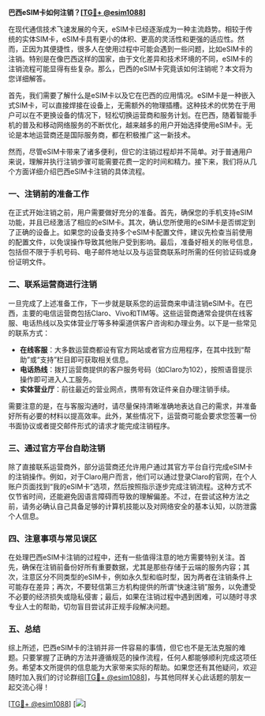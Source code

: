 **巴西eSIM卡如何注销？[[TG💪+ @esim1088](https://t.me/s/esim1088)]**

在现代通信技术飞速发展的今天，eSIM卡已经逐渐成为一种主流趋势。相较于传统的实体SIM卡，eSIM卡具有更小的体积、更高的灵活性和更强的适应性。然而，正因为其便捷性，很多人在使用过程中可能会遇到一些问题，比如eSIM卡的注销。特别是在像巴西这样的国家，由于文化差异和技术环境的不同，eSIM卡的注销流程可能显得有些复杂。那么，巴西的eSIM卡究竟该如何注销呢？本文将为您详细解答。

首先，我们需要了解什么是eSIM卡以及它在巴西的应用情况。eSIM卡是一种嵌入式SIM卡，可以直接焊接在设备上，无需额外的物理插槽。这种技术的优势在于用户可以在不更换设备的情况下，轻松切换运营商和服务计划。在巴西，随着智能手机的普及和移动网络服务的不断优化，越来越多的用户开始选择使用eSIM卡。无论是本地运营商还是国际服务商，都在积极推广这一新技术。

然而，尽管eSIM卡带来了诸多便利，但它的注销过程却并不简单。对于普通用户来说，理解并执行注销步骤可能需要花费一定的时间和精力。接下来，我们将从几个方面详细介绍巴西eSIM卡注销的具体流程。

### 一、注销前的准备工作

在正式开始注销之前，用户需要做好充分的准备。首先，确保您的手机支持eSIM功能，并且已经激活了相应的eSIM卡。其次，确认您所使用的eSIM卡是否绑定到了正确的设备上。如果您的设备支持多个eSIM卡配置文件，建议先检查当前使用的配置文件，以免误操作导致其他账户受到影响。最后，准备好相关的账号信息，包括但不限于手机号码、电子邮件地址以及与运营商联系时所需的任何验证码或身份证明文件。

### 二、联系运营商进行注销

一旦完成了上述准备工作，下一步就是联系您的运营商来申请注销eSIM卡。在巴西，主要的电信运营商包括Claro、Vivo和TIM等。这些运营商通常会提供在线客服、电话热线以及实体营业厅等多种渠道供客户咨询和办理业务。以下是一些常见的联系方式：

- **在线客服**：大多数运营商都设有官方网站或者官方应用程序，在其中找到“帮助”或“支持”栏目即可获取相关信息。
- **电话热线**：拨打运营商提供的客户服务号码（如Claro为102），按照语音提示操作即可进入人工服务。
- **实体营业厅**：前往最近的营业网点，携带有效证件亲自办理注销手续。

需要注意的是，在与客服沟通时，请尽量保持清晰准确地表达自己的需求，并准备好所有必要的材料以提高效率。此外，某些情况下，运营商可能会要求您签署一份书面协议或者提交邮件形式的请求才能完成注销程序。

### 三、通过官方平台自助注销

除了直接联系运营商外，部分运营商还允许用户通过其官方平台自行完成eSIM卡的注销操作。例如，对于Claro用户而言，他们可以通过登录Claro的官网，在个人账户页面找到“我的eSIM卡”选项，然后按照指示逐步完成注销流程。这种方式不仅节省时间，还能避免因语言障碍而导致的理解偏差。不过，在尝试这种方法之前，请务必确认自己具备足够的计算机技能以及对网络安全的基本认知，以防泄露个人信息。

### 四、注意事项与常见误区

在处理巴西eSIM卡注销的过程中，还有一些值得注意的地方需要特别关注。首先，确保在注销前备份好所有重要数据，尤其是那些存储于云端的服务内容；其次，注意区分不同类型的eSIM卡，例如永久型和临时型，因为两者在注销条件上可能存在差异；再次，不要轻信第三方机构提供的所谓“快速注销”服务，以免遭受不必要的经济损失或隐私侵害；最后，如果在注销过程中遇到困难，可以随时寻求专业人士的帮助，切勿盲目尝试非正规手段解决问题。

### 五、总结

综上所述，巴西eSIM卡的注销并非一件容易的事情，但它也不是无法克服的难题。只要掌握了正确的方法并遵循规范的操作流程，任何人都能够顺利完成这项任务。希望本文所提供的信息能为大家带来实际的帮助。如果您还有其他疑问，欢迎随时加入我们的讨论群组[[TG💪+ @esim1088](https://t.me/s/esim1088)]，与其他同样关心此话题的朋友一起交流心得！

[[TG💪+ @esim1088](https://t.me/s/esim1088)] [![](https://i.postimg.cc/4NQfJmqS/Snipaste-2025-05-13-00-14-12.png)]